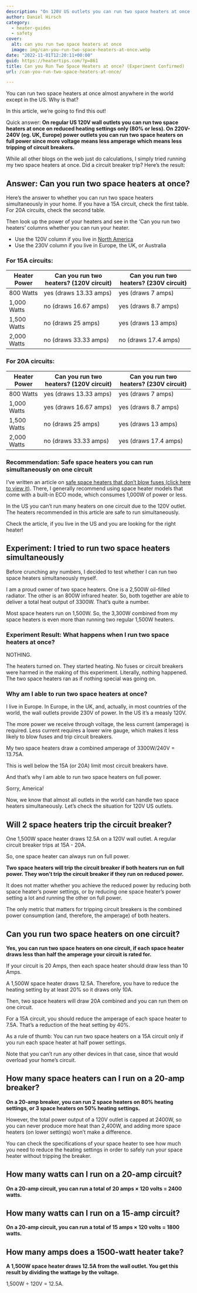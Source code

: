 ```yaml
---
description: "On 120V US outlets you can run two space heaters at once on reduced settings (&lt;80%). On 220V-240V outlets two heaters can run on full power"
author: Daniel Hirsch
category:
  - heater-guides
  - safety
cover:
  alt: can you run two space heaters at once
  image: img/can-you-run-two-space-heaters-at-once.webp
date: "2022-11-01T12:20:11+00:00"
guid: https://heatertips.com/?p=861
title: Can you Run Two Space Heaters at once? (Experiment Confirmed)
url: /can-you-run-two-space-heaters-at-once/

---
```

You can run two space heaters at once almost anywhere in the world except in the US. Why is that?

In this article, we’re going to find this out!

Quick answer: **On regular US 120V wall outlets you can run two space heaters at once on reduced heating settings only (80% or less). On 220V-240V (eg. UK, Europe) power outlets you can run two space heaters on full power since more voltage means less amperage which means less tripping of circuit breakers.**

While all other blogs on the web just do calculations, I simply tried running my two space heaters at once. Did a circuit breaker trip? Here’s the result:

## Answer: Can you run two space heaters at once?

Here’s the answer to whether you can run two space heaters simultaneously in your home. If you have a 15A circuit, check the first table. For 20A circuits, check the second table.

Then look up the power of your heaters and see in the ‘Can you run two heaters’ columns whether you can run your heater.

- Use the 120V column if you live in [North America](https://www.worldstandards.eu/electricity/plug-voltage-by-country/)
- Use the 230V column if you live in Europe, the UK, or Australia

### For 15A circuits:

Heater Power | Can you run two heaters? (120V circuit) | Can you run two heaters? (230V circuit)
--- | --- | ---
800 Watts | yes (draws 13.33 amps) | yes (draws 7 amps)
1,000 Watts | no (draws 16.67 amps) | yes (draws 8.7 amps)
1,500 Watts | no (draws 25 amps) | yes (draws 13 amps)
2,000 Watts | no (draws 33.33 amps) | no (draws 17.4 amps)

### For 20A circuits:

Heater Power | Can you run two heaters? (120V circuit) | Can you run two heaters? (230V circuit)
--- | --- | ---
800 Watts | yes (draws 13.33 amps) | yes (draws 7 amps)
1,000 Watts | yes (draws 16.67 amps) | yes (draws 8.7 amps)
1,500 Watts | no (draws 25 amps) | yes (draws 13 amps)
2,000 Watts | no (draws 33.33 amps) | yes (draws 17.4 amps)

### Recommendation: Safe space heaters you can run simultaneously on one circuit

I’ve written an article on [safe space heaters that don’t blow fuses (click here to view it)](/space-heaters-that-dont-blow-fuses-our-5-top-picks/). There, I generally recommend using space heater models that come with a built-in ECO mode, which consumes 1,000W of power or less.

In the US you can’t run many heaters on one circuit due to the 120V outlet. The heaters recommended in this article are safe to run simultaneously.

Check the article, if you live in the US and you are looking for the right heater!

## Experiment: I tried to run two space heaters simultaneously

Before crunching any numbers, I decided to test whether I can run two space heaters simultaneously myself.

I am a proud owner of two space heaters. One is a 2,500W oil-filled radiator. The other is an 800W infrared heater. So, both together are able to deliver a total heat output of 3300W. That’s quite a number.

Most space heaters run on 1,500W. So, the 3,300W combined from my space heaters is even more than running two regular 1,500W heaters.

### Experiment Result: What happens when I run two space heaters at once?

NOTHING.

The heaters turned on. They started heating. No fuses or circuit breakers were harmed in the making of this experiment. Literally, nothing happened. The two space heaters ran as if nothing special was going on.

### Why am I able to run two space heaters at once?

I live in Europe. In Europe, in the UK, and, actually, in most countries of the world, the wall outlets provide 230V of power. In the US it’s a measly 120V.

The more power we receive through voltage, the less current (amperage) is required. Less current requires a lower wire gauge, which makes it less likely to blow fuses and trip circuit breakers.

My two space heaters draw a combined amperage of 3300W/240V = 13.75A.

This is well below the 15A (or 20A) limit most circuit breakers have.

And that’s why I am able to run two space heaters on full power.

Sorry, America!

Now, we know that almost all outlets in the world can handle two space heaters simultaneously. Let’s check the situation for 120V US outlets.

## Will 2 space heaters trip the circuit breaker?

One 1,500W space heater draws 12.5A on a 120V wall outlet. A regular circuit breaker trips at 15A - 20A.

So, one space heater can always run on full power.

**Two space heaters will trip the circuit breaker if both heaters run on full power. They won’t trip the circuit breaker if they run on reduced power.**

It does not matter whether you achieve the reduced power by reducing both space heater’s power settings, or by reducing one space heater’s power setting a lot and running the other on full power.

The only metric that matters for tripping circuit breakers is the combined power consumption (and, therefore, the amperage) of both heaters.

## Can you run two space heaters on one circuit?

**Yes, you can run two space heaters on one circuit, if each space heater draws less than half the amperage your circuit is rated for.**

If your circuit is 20 Amps, then each space heater should draw less than 10 Amps.

A 1,500W space heater draws 12.5A. Therefore, you have to reduce the heating setting by at least 20% so it draws only 10A.

Then, two space heaters will draw 20A combined and you can run them on one circuit.

For a 15A circuit, you should reduce the amperage of each space heater to 7.5A. That’s a reduction of the heat setting by 40%.

As a rule of thumb: You can run two space heaters on a 15A circuit only if you run each space heater at half power settings.

Note that you can’t run any other devices in that case, since that would overload your home’s circuit.

## How many space heaters can I run on a 20-amp breaker?

**On a 20-amp breaker, you can run 2 space heaters on 80% heating settings, or 3 space heaters on 50% heating settings.**

However, the total power output of a 120V outlet is capped at 2400W, so you can never produce more heat than 2,400W, and adding more space heaters (on lower settings) won’t make a difference.

You can check the specifications of your space heater to see how much you need to reduce the heating settings in order to safely run your space heater without tripping the breaker.

## How many watts can I run on a 20-amp circuit?

**On a 20-amp circuit, you can run a total of 20 amps × 120 volts = 2400 watts.**

## How many watts can I run on a 15-amp circuit?

**On a 20-amp circuit, you can run a total of 15 amps × 120 volts = 1800 watts.**

## How many amps does a 1500-watt heater take?

**A 1,500W space heater draws 12.5A from the wall outlet. You get this result by dividing the wattage by the voltage.**

1,500W ÷ 120V = 12.5A.
